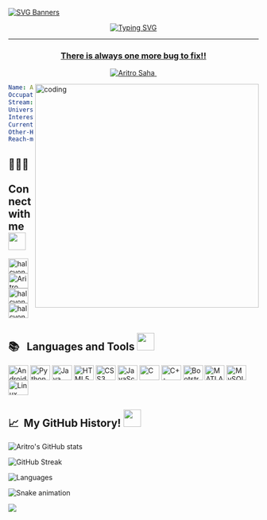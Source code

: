 [![SVG Banners](https://svg-banners.vercel.app/api?type=glitch&text1=Aritro%20Saha%20🧑🏻‍💻&width=1000&height=200)](https://github.com/halcyon-past)

<p align="center">
<a href="https://git.io/typing-svg"><img src="https://readme-typing-svg.demolab.com?font=Fira+Code&pause=1000&width=435&lines=Hey+Aritro+this+side!!;Nice+to+see+you+here;I'm+a+undergrad+who+loves+coding;Striving+each+day+to+become+better;Feel+free+to+checkout+my+repos;Hope+to+see+you+again!!+%E2%9D%A3%EF%B8%8F" alt="Typing SVG" />
</p>
<hr>
<h3 align="center">There is always one more bug to fix!!</h3>
<p align="center"> <img src="https://komarev.com/ghpvc/?username=halcyon-past&label=Profile%20views&color=0e75b6&style=flat" alt="Aritro Saha" /> </p>
<img align = "right" alt="coding" width="450" src="https://i.imgur.com/7A5ZfPJ.gif">

<!--
- 🔭 I’m currently working on [Harem-No-Jutsu](https://github.com/halcyon-past/Harem-No-Jutsu)

- 🌱 I’m currently learning **React JS**

- 💬 Ask me about **Python and Arduino**

- 📫 How to reach me **aritrosahaofficial@gmail.com**

- ⚡ Fun fact **I'm good at beatboxing too**
-->

```yaml
Name: Aritro Saha
Occupation: Student
Stream: Electronics and Computer Engineering
University: VIT Chennai
Interests: Python, Arduino, ML, WebDev
Currently-Learning: WebDev
Other-Hobbies: Beatboxing, Football
Reach-me-at: aritrosahaofficial@gmail.com
```

<h2 align="left">🧑🏻‍💻 &nbsp; Connect with me <img src = "https://media.tenor.com/SGsJK81GW9oAAAAi/shark-lost-connection-lost-connection.gif" width = 35px></h2>
<p align="left">
<a href="https://codepen.io/halcyon_past" target="blank"><img align="center" src="https://cdn-icons-png.flaticon.com/512/1626/1626319.png" alt="halcyon_past" height="30" width="40" /></a>
<a href="https://www.linkedin.com/in/aritro-saha-77562a222/" target="blank"><img align="center" src="https://cdn-icons-png.flaticon.com/512/124/124011.png" alt="Aritro Saha" height="30" width="40" /></a>
<a href="https://twitter.com/halcyon_past" target="blank"><img align="center" src="https://media.tenor.com/Bbaf7jFc3ZEAAAAi/twitter-png.gif" alt="halcyon_past" height="30" width="40" /></a>
<a href="https://instagram.com/halcyon_past" target="blank"><img align="center" src="https://media.tenor.com/PODuLdcrSnYAAAAi/insta-instagram.gif" alt="halcyon_past" height="30" width="40" /></a>
</p>

<h2 align="left">📚 &nbsp; Languages and Tools <img src = "https://media.tenor.com/lNtmoshuUI8AAAAi/bahroo-hacker.gif" width = 35px></h2>
<p align="left"> 
<img align="center" src="https://media.tenor.com/mObOMMDy_lQAAAAi/android-google.gif" alt="Android" height="30" width="40" />
<img align="center" src="https://media.tenor.com/8oox5-cM_2kAAAAi/python.gif" alt="Python" height="30" width="40" />
<img align="center" src="https://upload.wikimedia.org/wikipedia/en/thumb/3/30/Java_programming_language_logo.svg/800px-Java_programming_language_logo.svg.png" alt="Java" height="30" width="40" />
<img align="center" src="https://upload.wikimedia.org/wikipedia/commons/thumb/6/61/HTML5_logo_and_wordmark.svg/2048px-HTML5_logo_and_wordmark.svg.png" alt="HTML5" height="30" width="40" />
<img align="center" src="https://upload.wikimedia.org/wikipedia/commons/thumb/d/d5/CSS3_logo_and_wordmark.svg/1452px-CSS3_logo_and_wordmark.svg.png" alt="CSS3" height="30" width="40" />
<img align="center" src="https://media.tenor.com/TReUojNlZ6wAAAAi/js-javascript.gif" alt="JavaScript" height="30" width="40" />
<img align="center" src="https://upload.wikimedia.org/wikipedia/commons/1/19/C_Logo.png" alt="C" height="30" width="40" />
<img align="center" src="https://brandslogos.com/wp-content/uploads/images/c-logo-vector.svg" alt="C++" height="30" width="40" />
<img align="center" src="https://www.brcline.com/wp-content/uploads/2016/01/bootstrap-logo.png" alt="Bootstrap" height="30" width="40" />
<img align="center" src="https://upload.wikimedia.org/wikipedia/commons/thumb/2/21/Matlab_Logo.png/667px-Matlab_Logo.png" alt="MATLAB" height="30" width="40" />
<img align="center" src="https://1000logos.net/wp-content/uploads/2020/08/MySQL-Logo.png" alt="MySQL" height="30" width="40" />
<img align="center" src="https://www.freepnglogos.com/uploads/linux-png/difference-between-linux-and-window-operating-system-3.png" alt="Linux" height="30" width="40" />
</p>

<h2> 📈 &nbsp;My GitHub History! <img src = "https://media.tenor.com/LSHKMiRdLggAAAAi/statistics-trending-up.gif" width = 35px></h2>

![Aritro's GitHub stats](https://github-readme-stats.vercel.app/api?username=halcyon-past&show_icons=true&theme=transparent&hide_border=true&text_color=#ab20fd)

![GitHub Streak](https://streak-stats.demolab.com?user=halcyon-past&theme=transparent&hide_border=true&date_format=j%20M%5B%20Y%5D)

![Languages](https://github-readme-stats.vercel.app/api/top-langs/?username=halcyon-past&layout=compact&theme=transparent&hide_border=true&show_icons=true )

![Snake animation](https://github.com/halcyon-past/halcyon-past/blob/output/github-contribution-grid-snake.svg)

<p align="left">
  <img src="https://capsule-render.vercel.app/api?type=waving&color=gradient&height=100&text=Thanks%20For%20Visiting&section=footer"/>
</p>
